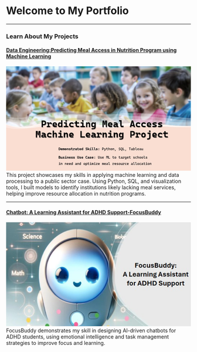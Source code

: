 # Welcome to My Portfolio

---
### Learn About My Projects
#### [Data Engineering:Predicting Meal Access in Nutrition Program using Machine Learning](https://www.linkedin.com/pulse/predicting-meal-access-nutrition-program-using-machine-jia-lin-wang-j70ic)
[<img src="./images/ml03.jpg?raw=true"/>](https://www.linkedin.com/pulse/predicting-meal-access-nutrition-program-using-machine-jia-lin-wang-j70ic)
This project showcases my skills in applying machine learning and data processing to a public sector case. Using Python, SQL, and visualization tools, I built models to identify institutions likely lacking meal services, helping improve resource allocation in nutrition programs.

---
#### [Chatbot: A Learning Assistant for ADHD Support-FocusBuddy](https://www.linkedin.com/pulse/chatbot-learning-assistant-adhd-support-focusbuddy-jia-lin-wang-cfxyc)
[<img src="./images/ml06.jpg?raw=true"/>](https://www.linkedin.com/pulse/chatbot-learning-assistant-adhd-support-focusbuddy-jia-lin-wang-cfxyc)
FocusBuddy demonstrates my skill in designing AI-driven chatbots for ADHD students, using emotional intelligence and task management strategies to improve focus and learning.
